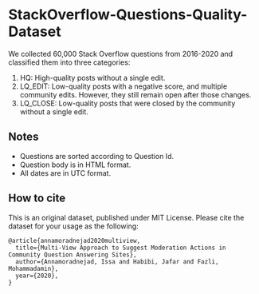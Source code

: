 # StackOverflow-Questions-Quality-Dataset

We collected 60,000 Stack Overflow questions from 2016-2020 and classified them into three categories: 

1. HQ: High-quality posts without a single edit.
2. LQ_EDIT: Low-quality posts with a negative score, and multiple community edits. However, they still remain open after those changes.
3. LQ_CLOSE: Low-quality posts that were closed by the community without a single edit.

## Notes
- Questions are sorted according to Question Id.
- Question body is in HTML format.
- All dates are in UTC format. 

## How to cite

This is an original dataset, published under MIT License. Please cite the dataset for your usage as the following:

```
@article{annamoradnejad2020multiview,
  title={Multi-View Approach to Suggest Moderation Actions in Community Question Answering Sites},
  author={Annamoradnejad, Issa and Habibi, Jafar and Fazli, Mohammadamin},
  year={2020},
}
```

